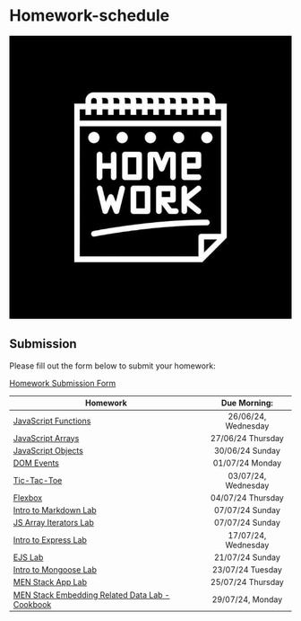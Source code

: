 # Homework-schedule
![image](./homework-img.jpg)

## Submission
Please fill out the form below to submit your homework:

[Homework Submission Form](https://docs.google.com/forms/d/e/1FAIpQLSduTn9ghFyJcVZ3htkTRdSGW-ssn6ExIvhL1_oa9RD5IaqTNQ/viewform)

 
| Homework                                                                                                                                              | Due Morning:         | 
| ------------------------------------------------------------------------------------------------------------------------------------------------------| :-------------------:| 
| [JavaScript Functions](https://github.com/SEB-10-Bahrain/intro-javascript-functions-LAB)                                                              |  26/06/24, Wednesday | 
| [JavaScript Arrays](https://github.com/SEB-10-Bahrain/intro-to-javascript-arrays-LAB)                                                                 |  27/06/24  Thursday  | 
| [JavaScript Objects](https://github.com/SEB-10-Bahrain/intro-js-objects-LAB)                                                                          |  30/06/24  Sunday    | 
| [DOM Events](https://github.com/SEB-10-Bahrain/dom-events-LAB)                                                                                        |  01/07/24  Monday    | 
| [Tic-Tac-Toe](https://github.com/SEB-10-Bahrain/JS-Game-Tic-Tac-Toe-LAB)                                                                              |  03/07/24, Wednesday |
| [Flexbox](https://github.com/SEB-10-Bahrain/flexbox-LAB)                                                                                              |  04/07/24  Thursday  |
| [Intro to Markdown Lab](https://github.com/SEB-10-Bahrain/intro-markdown-lab)                                                                         |  07/07/24  Sunday    |
| [JS Array Iterators Lab](https://github.com/SEB-10-Bahrain/array-iterator-LAB)                                                                        |  07/07/24  Sunday    |
| [Intro to Express Lab](https://github.com/SEB-10-Bahrain/intro-to-express-lab)                                                                        |  17/07/24, Wednesday |
| [EJS Lab](https://github.com/SEB-10-Bahrain/EJS-LAB)                                                                                                  |  21/07/24  Sunday    |
| [Intro to Mongoose Lab](https://github.com/SEB-10-Bahrain/intro-mongoose-lab?tab=readme-ov-file)                                                      |  23/07/24  Tuesday   |
| [MEN Stack App Lab](https://github.com/SEB-10-Bahrain/MEN-Stack-LAB)                                                                                  |  25/07/24  Thursday  |
| [MEN Stack Embedding Related Data Lab - Cookbook](https://github.com/SEB-10-Bahrain/MEN-Stack-Embedding-Related-Data-Lab-Cookbook)                    |  29/07/24, Monday    |

